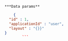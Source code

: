     ***Data params**

```json
    {
  "id" : 1,
  "applicationId" : "user",
  "layout" : "{}}"
}
        ```
